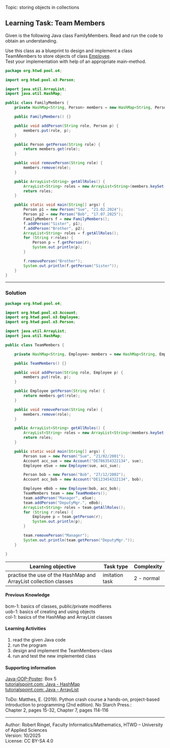 Topic: storing objects in collections

## Learning Task: Team Members

Given is the following Java class FamilyMembers. Read and run the code to obtain an understanding.  

Use this class as a blueprint to design and implement a class TeamMembers to store objects of class [Employee](../03_UsingObjects/Employee.java).  
Test your implementation with help of an appropriate main-method.

``` java
package org.htwd.pool.o4;

import org.htwd.pool.o3.Person;

import java.util.ArrayList;
import java.util.HashMap;

public class FamilyMembers {
    private HashMap<String, Person> members = new HashMap<String, Person>();

    public FamilyMembers() {}

    public void addPerson(String role, Person p) {
        members.put(role, p);
    }

    public Person getPerson(String role) {
        return members.get(role);
    }

    public void removePerson(String role) {
        members.remove(role);
    }

    public ArrayList<String> getAllRoles() {
        ArrayList<String> roles = new ArrayList<String>(members.keySet());
        return roles;
    }

    public static void main(String[] args) {
        Person p1 = new Person("Sue", "21.02.2024");
        Person p2 = new Person("Bob", "17.07.2025");
        FamilyMembers f = new FamilyMembers();
        f.addPerson("Sister", p1);
        f.addPerson("Brother", p2);
        ArrayList<String> roles = f.getAllRoles();
        for (String r:roles) {
            Person p = f.getPerson(r);
            System.out.println(p);
        }

        f.removePerson("Brother");
        System.out.println(f.getPerson("Sister"));
    }
}
```

---------------------------------------

### Solution

``` java
package org.htwd.pool.o4;

import org.htwd.pool.o3.Account;
import org.htwd.pool.o3.Employee;
import org.htwd.pool.o3.Person;

import java.util.ArrayList;
import java.util.HashMap;

public class TeamMembers {

    private HashMap<String, Employee> members = new HashMap<String, Employee>();

    public TeamMembers() {}

    public void addPerson(String role, Employee p) {
        members.put(role, p);
    }

    public Employee getPerson(String role) {
        return members.get(role);
    }

    public void removePerson(String role) {
        members.remove(role);
    }

    public ArrayList<String> getAllRoles() {
        ArrayList<String> roles = new ArrayList<String>(members.keySet());
        return roles;
    }

    public static void main(String[] args) {
        Person sue = new Person("Sue", "21/02/2001");
        Account acc_sue = new Account("DE786354322134", sue);
        Employee eSue = new Employee(sue, acc_sue);

        Person bob = new Person("Bob", "27/12/2002");
        Account acc_bob = new Account("DE123454322134", bob);

        Employee eBob = new Employee(bob, acc_bob);
        TeamMembers team = new TeamMembers();
        team.addPerson("Manager", eSue);
        team.addPerson("DeputyMgr.", eBob);
        ArrayList<String> roles = team.getAllRoles();
        for (String r:roles) {
            Employee p = team.getPerson(r);
            System.out.println(p);
        }

        team.removePerson("Manager");
        System.out.println(team.getPerson("DeputyMgr."));
    }

}
```

| **Learning objective**                           | **Task type**   | **Complexity** |
| ------------------------------------------------ | --------------- | -------------- |
| practise the use of the HashMap and ArrayList collection classes | imitation task | 2 - normal | 

#### Previous Knowledge

bcm-1: basics of classes, public/private modifieres  
uob-1: basics of creating and using objects  
col-1: basics of the HashMap and ArrayList classes

#### Learning Activities

1) read the given Java code
2) run the program
3) design and implement the TeamMembers-class
4) run and test the new implemented class

#### Supporting information

[Java-OOP-Poster](../JavaPosterOOP_engl.pdf): Box 5  
[tutorialspoint.com: Java - HashMap](https://www.tutorialspoint.com/java/util/java_util_hashmap.htm)  
[tutorialspoint.com: Java - ArrayList](https://www.tutorialspoint.com/java/util/java_util_arraylist.htm)  

ToDo: Matthes, E. (2019). Python crash course a hands-on, project-based introduction to programming (2nd edition). No Starch Press.:  
Chapter 2, pages 15-32, Chapter 7, pages 114-116  

---------------------------------------
Author: Robert Ringel, Faculty Informatics/Mathematics, HTWD – University of Applied Sciences  
Version: 10/2025            
License: CC BY-SA 4.0
